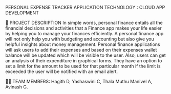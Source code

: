 PERSONAL EXPENSE TRACKER APPLICATION
TECHNOLOGY : CLOUD APP DEVELOPMENT



📒 PROJECT DESCRIPTION
In simple words, personal finance entails all the financial decisions and activities that a Finance app makes your life easier by helping you to manage your finances efficiently. A personal finance app will not only help you with budgeting and accounting but also give you helpful insights about money management.
Personal finance applications will ask users to add their expenses and based on their expenses wallet balance will be updated which will be visible to the user. Also, users can get an analysis of their expenditure in graphical forms. They have an option to set a limit for the amount to be used for that particular month if the limit is exceeded the user will be notified with an email alert.



🧑🏻‍ TEAM MEMBERS:
Hagith D,
Yashaswini C,
Thala Muthu Manivel A,
Avinash G.
